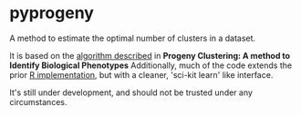# pyprogeny
A method to estimate the optimal number of clusters in a dataset.

It is based on the [algorithm described](http://www.nature.com/articles/srep12894) in **Progeny Clustering: A method to Identify Biological Phenotypes**
Additionally, much of the code extends the prior [R implementation](https://github.com/baasman/pyprogeny/blob/master/pyprogeny.py), but with a cleaner, 'sci-kit learn' like interface.

It's still under development, and should not be trusted under any circumstances.